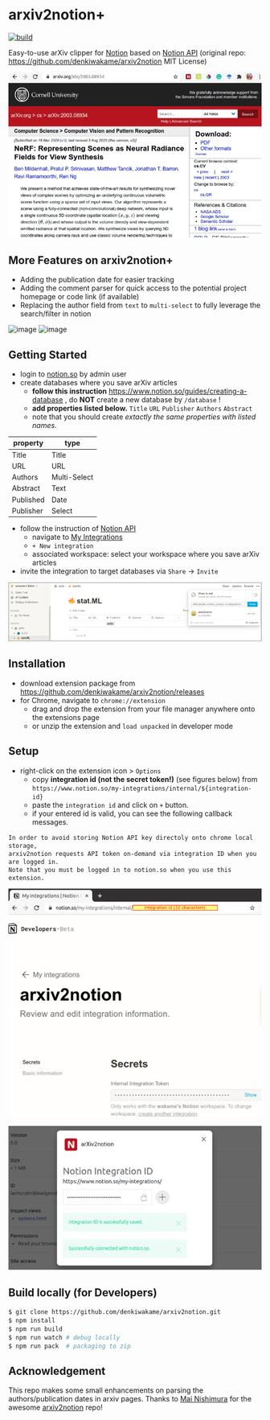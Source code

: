 # arxiv2notion+

[![build](https://github.com/denkiwakame/arxiv2notion/actions/workflows/build.yaml/badge.svg)](https://github.com/denkiwakame/arxiv2notion/actions/workflows/build.yaml)

Easy-to-use arXiv clipper for [Notion](https://www.notion.so) based on [Notion API](https://developers.notion.com/) (original repo: https://github.com/denkiwakame/arxiv2notion MIT License)

![demo](doc/arxiv2notion.gif)

## More Features on arxiv2notion+
- Adding the publication date for easier tracking
- Adding the comment parser for quick access to the potential project homepage or code link (if available)
- Replacing the author field from `text` to `multi-select` to fully leverage the search/filter in notion

![image](https://user-images.githubusercontent.com/22170175/163656797-33713e84-60e9-47bc-bed2-7c947e0e6508.png)
![image](https://user-images.githubusercontent.com/22170175/163657009-c3b3510c-849f-4e21-9098-002be7215493.png)


## Getting Started
- login to [notion.so](https://www.notion.so) by admin user
- create databases where you save arXiv articles
  - **follow this instruction** https://www.notion.so/guides/creating-a-database , do **NOT** create a new database by `/database` !
  - **add properties listed below.** `Title` `URL` `Publisher` `Authors` `Abstract`
  - note that you should create *extactly the same properties with listed names.*

|property|type|
|-----|-----|
|Title|Title|
|URL|URL|
|Authors|Multi-Select|
|Abstract|Text|
|Published|Date|
|Publisher|Select|

- follow the instruction of [Notion API](https://developers.notion.com/docs/getting-started)
  - navigate to [My Integrations](https://www.notion.so/my-integrations)
  - `+ New integration`
  - associated workspace: select your workspace where you save arXiv articles
- invite the integration to target databases via `Share` -> `Invite`

![ref1](doc/notion.png)

## Installation
- download extension package from https://github.com/denkiwakame/arxiv2notion/releases
- for Chrome, navigate to `chrome://extension`
  - drag and drop the extension from your file manager anywhere onto the extensions page
  - or unzip the extension and `load unpacked` in developer mode

## Setup
- right-click on the extension icon > `Options`
  - copy **integration id (not the secret token!)** (see figures below) from `https://www.notion.so/my-integrations/internal/${integration-id}`
  - paste the `integration id` and click on `+` button.
  - if your entered id is valid, you can see the following callback messages.

```
In order to avoid storing Notion API key directoly onto chrome local storage,
arxiv2notion requests API token on-demand via integration ID when you are logged in.
Note that you must be logged in to notion.so when you use this extension.
```

![ref2](doc/integrataion.png)

![ref3](doc/option.png)

## Build locally (for Developers)

```bash
$ git clone https://github.com/denkiwakame/arxiv2notion.git
$ npm install
$ npm run build
$ npm run watch # debug locally
$ npm run pack  # packaging to zip
```

## Acknowledgement
This repo makes some small enhancements on parsing the authors/publication dates in arxiv pages. Thanks to [Mai Nishimura](https://github.com/denkiwakame) for the awesome [arxiv2notion](https://github.com/denkiwakame) repo!
